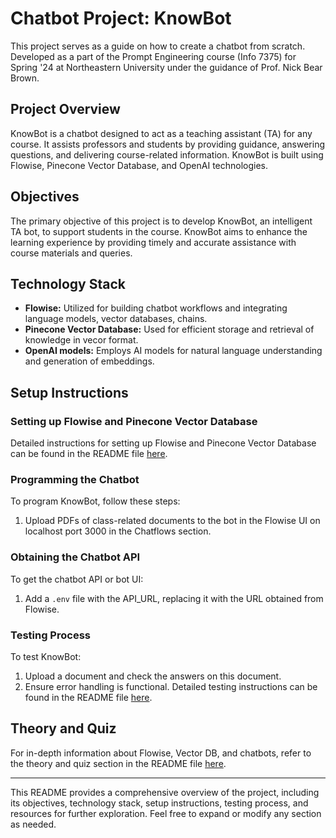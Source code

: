 # Chatbot Project: KnowBot

This project serves as a guide on how to create a chatbot from scratch. Developed as a part of the Prompt Engineering course (Info 7375) for Spring '24 at Northeastern University under the guidance of Prof. Nick Bear Brown.

## Project Overview

KnowBot is a chatbot designed to act as a teaching assistant (TA) for any course. It assists professors and students by providing guidance, answering questions, and delivering course-related information. KnowBot is built using Flowise, Pinecone Vector Database, and OpenAI technologies.

## Objectives

The primary objective of this project is to develop KnowBot, an intelligent TA bot, to support students in the course. KnowBot aims to enhance the learning experience by providing timely and accurate assistance with course materials and queries.

## Technology Stack

- **Flowise:** Utilized for building chatbot workflows and integrating language models, vector databases, chains.
- **Pinecone Vector Database:** Used for efficient storage and retrieval of knowledge in vecor format.
- **OpenAI models:** Employs AI models for natural language understanding and generation of embeddings.

## Setup Instructions

### Setting up Flowise and Pinecone Vector Database

Detailed instructions for setting up Flowise and Pinecone Vector Database can be found in the README file [here](chatflows/flowise_setup.md).

### Programming the Chatbot

To program KnowBot, follow these steps:
1. Upload PDFs of class-related documents to the bot in the Flowise UI on localhost port 3000 in the Chatflows section.

### Obtaining the Chatbot API

To get the chatbot API or bot UI:
1. Add a `.env` file with the API_URL, replacing it with the URL obtained from Flowise.

### Testing Process

To test KnowBot:
1. Upload a document and check the answers on this document.
2. Ensure error handling is functional.
Detailed testing instructions can be found in the README file [here](link_to_testing_readme).

## Theory and Quiz

For in-depth information about Flowise, Vector DB, and chatbots, refer to the theory and quiz section in the README file [here](link_to_theory_quiz_readme).

---

This README provides a comprehensive overview of the project, including its objectives, technology stack, setup instructions, testing process, and resources for further exploration. Feel free to expand or modify any section as needed.
